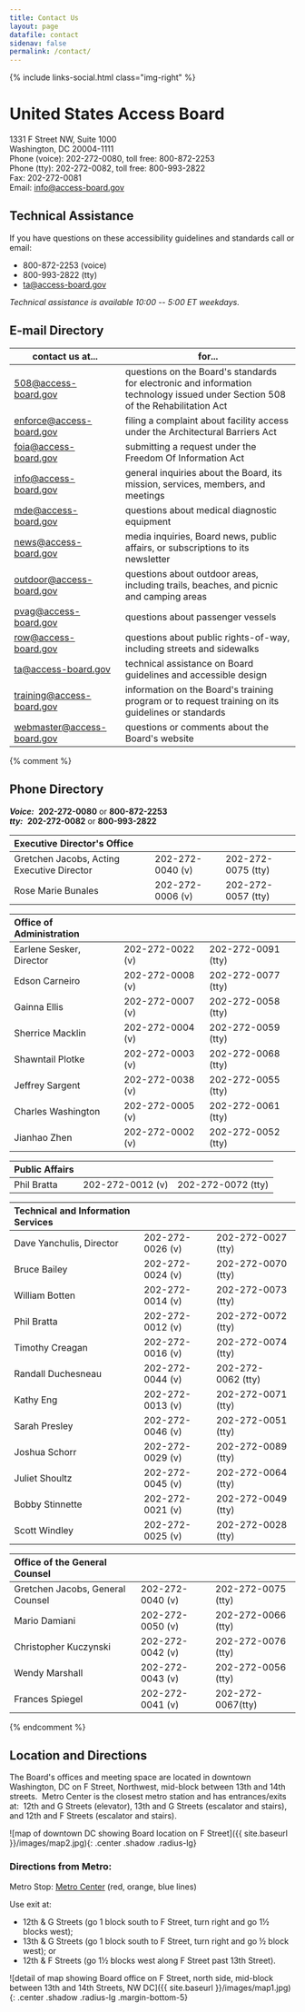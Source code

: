 ```yaml
---
title: Contact Us
layout: page
datafile: contact
sidenav: false
permalink: /contact/
---
```


{% include links-social.html class="img-right" %}

# United States Access Board

1331 F Street NW, Suite 1000  
Washington, DC  20004-1111  
Phone (voice):  202-272-0080, toll free:  800-872-2253  
Phone (tty):  202-272-0082, toll free:  800-993-2822  
Fax:  202-272-0081  
Email:  <info@access-board.gov>

## Technical Assistance

If you have questions on these accessibility guidelines and standards call or email:

-   800-872-2253 (voice)
-   800-993-2822 (tty)
-   <ta@access-board.gov>

*Technical assistance is available 10:00 -- 5:00 ET weekdays.*

## E-mail Directory

| contact us at... | for... |
| --- | --- |
| <508@access-board.gov> | questions on the Board's standards for electronic and information technology issued under Section 508 of the Rehabilitation Act |
| <enforce@access-board.gov> | filing a complaint about facility access under the Architectural Barriers Act |
| <foia@access-board.gov> | submitting a request under the Freedom Of Information Act |
| <info@access-board.gov> | general inquiries about the Board, its mission, services, members, and meetings |
| <mde@access-board.gov> | questions about medical diagnostic equipment |
| <news@access-board.gov> | media inquiries, Board news, public affairs, or subscriptions to its newsletter |
| <outdoor@access-board.gov> | questions about outdoor areas, including trails, beaches, and picnic and camping areas |
| <pvag@access-board.gov> | questions about passenger vessels |
| <row@access-board.gov> | questions about public rights-of-way, including streets and sidewalks |
| <ta@access-board.gov> | technical assistance on Board guidelines and accessible design |
| <training@access-board.gov> | information on the Board's training program or to request training on its guidelines or standards |
| <webmaster@access-board.gov> | questions or comments about the Board's website |

{% comment %}

## Phone Directory

***Voice:***  **202-272-0080** or **800-872-2253**  
***tty:***  **202-272-0082** or **800-993-2822**

|Executive Director's Office | &nbsp; | &nbsp; |
|:--- | --- | --- |
| Gretchen Jacobs, Acting Executive Director | 202-272-0040 (v) | 202-272-0075 (tty) |
| Rose Marie Bunales | 202-272-0006 (v) | 202-272-0057 (tty) |

|Office of Administration | &nbsp; | &nbsp; |
|:--- | --- | --- |
| Earlene Sesker, Director | 202-272-0022 (v) | 202-272-0091 (tty) |
| Edson Carneiro | 202-272-0008 (v) | 202-272-0077 (tty) |
| Gainna Ellis | 202-272-0007 (v) | 202-272-0058 (tty) |
| Sherrice Macklin | 202-272-0004 (v) | 202-272-0059 (tty) |
| Shawntail Plotke | 202-272-0003 (v) | 202-272-0068 (tty) |
| Jeffrey Sargent | 202-272-0038 (v) | 202-272-0055 (tty) |
| Charles Washington | 202-272-0005 (v) | 202-272-0061 (tty) |
| Jianhao Zhen | 202-272-0002 (v) | 202-272-0052 (tty) |

| Public Affairs | &nbsp; | &nbsp; |
|:--- | --- | --- |
| Phil Bratta | 202-272-0012 (v) | 202-272-0072 (tty) |

| Technical and Information Services | &nbsp; | &nbsp; |
|:--- | --- | --- |
| Dave Yanchulis, Director | 202-272-0026 (v) | 202-272-0027 (tty) |
| Bruce Bailey | 202-272-0024 (v) | 202-272-0070 (tty) |
| William Botten | 202-272-0014 (v) | 202-272-0073 (tty) |
| Phil Bratta | 202-272-0012 (v) | 202-272-0072 (tty) |
| Timothy Creagan | 202-272-0016 (v) | 202-272-0074 (tty) |
| Randall Duchesneau | 202-272-0044 (v) | 202-272-0062 (tty) |
| Kathy Eng | 202-272-0013 (v) | 202-272-0071 (tty) |
| Sarah Presley | 202-272-0046 (v) | 202-272-0051 (tty) |
| Joshua Schorr | 202-272-0029 (v) | 202-272-0089 (tty) |
| Juliet Shoultz | 202-272-0045 (v) | 202-272-0064 (tty) |
| Bobby Stinnette | 202-272-0021 (v) | 202-272-0049 (tty) |
| Scott Windley | 202-272-0025 (v) | 202-272-0028 (tty) |

| Office of the General Counsel | &nbsp; | &nbsp; |
|:--- | --- | --- |
| Gretchen Jacobs, General Counsel | 202-272-0040 (v) | 202-272-0075 (tty) |
| Mario Damiani | 202-272-0050 (v) | 202-272-0066 (tty) |
| Christopher Kuczynski | 202-272-0042 (v) | 202-272-0076 (tty) |
| Wendy Marshall | 202-272-0043 (v) | 202-272-0056 (tty) |
| Frances Spiegel | 202-272-0041 (v) | 202-272-0067(tty) |

{% endcomment %}

## Location and Directions

The Board's offices and meeting space are located in downtown Washington, DC on F Street, Northwest, mid-block between 13th and 14th streets.&nbsp;
Metro Center is the closest metro station and has entrances/exits at:&nbsp; 12th and G Streets (elevator), 13th and G Streets (escalator and stairs), and 12th and F Streets (escalator and stairs).

![map of downtown DC showing Board location on F Street]({{ site.baseurl }}/images/map2.jpg){: .center .shadow .radius-lg}

### Directions from Metro:

Metro Stop: [Metro Center](https://www.wmata.com/rider-guide/stations/metro-center.cfm) (red, orange, blue lines)

Use exit at:

- 12th &amp; G Streets (go 1 block south to F Street, turn right and go 1½ blocks west);
- 13th &amp; G Streets (go 1 block south to F Street, turn right and go ½ block west); or
- 12th &amp; F Streets (go 1½ blocks west along F Street past 13th Street).

![detail of map showing Board office on F Street, north side, mid-block between 13th and 14th Streets, NW DC]({{ site.baseurl }}/images/map1.jpg){: .center .shadow .radius-lg .margin-bottom-5}
